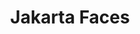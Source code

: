 ---
title: "Jakarta Faces"
summary: "Jakarta Faces defines an MVC framework for building user interfaces for web applications, 
including UI components, state management, event handling, input validation, page navigation, and 
support for internationalization and accessibility."
seo_title: "Jakarta Faces Specifications | JSF formerly JavaServer Faces"
#<!--.................0123456789.123456789.123456789.123456789.123456789.123456789-->
summary_sixty_char: "MVC framework for building user interfaces for web apps"
project_id: "ee4j.faces"
---